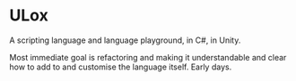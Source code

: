 # ULox

A scripting language and language playground, in C#, in Unity.

Most immediate goal is refactoring and making it understandable and clear how to add to and customise the language itself. Early days.